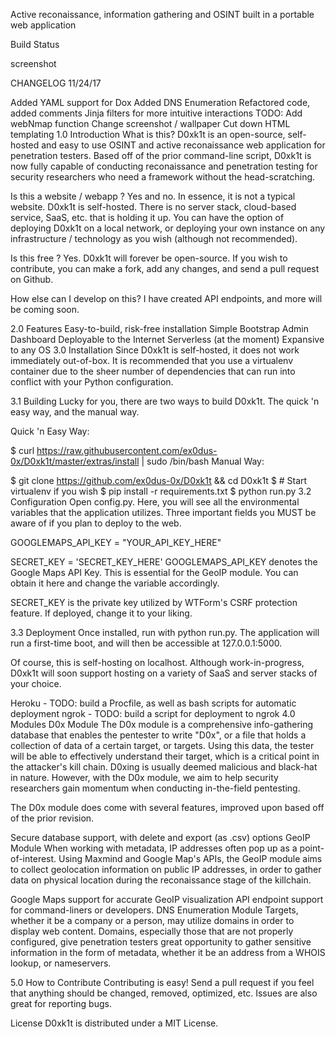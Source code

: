 Active reconaissance, information gathering and OSINT built in a portable web application

Build Status

screenshot

CHANGELOG
11/24/17

Added YAML support for Dox
Added DNS Enumeration
Refactored code, added comments
Jinja filters for more intuitive interactions
TODO:
Add webNmap function
Change screenshot / wallpaper
Cut down HTML templating
1.0 Introduction
What is this?
D0xk1t is an open-source, self-hosted and easy to use OSINT and active reconaissance web application for penetration testers. Based off of the prior command-line script, D0xk1t is now fully capable of conducting reconaissance and penetration testing for security researchers who need a framework without the head-scratching.

Is this a website / webapp ?
Yes and no. In essence, it is not a typical website. D0xk1t is self-hosted. There is no server stack, cloud-based service, SaaS, etc. that is holding it up. You can have the option of deploying D0xk1t on a local network, or deploying your own instance on any infrastructure / technology as you wish (although not recommended).

Is this free ?
Yes. D0xk1t will forever be open-source. If you wish to contribute, you can make a fork, add any changes, and send a pull request on Github.

How else can I develop on this?
I have created API endpoints, and more will be coming soon.

2.0 Features
Easy-to-build, risk-free installation
Simple Bootstrap Admin Dashboard
Deployable to the Internet
Serverless (at the moment)
Expansive to any OS
3.0 Installation
Since D0xk1t is self-hosted, it does not work immediately out-of-box. It is recommended that you use a virtualenv container due to the sheer number of dependencies that can run into conflict with your Python configuration.

3.1 Building
Lucky for you, there are two ways to build D0xk1t. The quick 'n easy way, and the manual way.

Quick 'n Easy Way:

 $ curl https://raw.githubusercontent.com/ex0dus-0x/D0xk1t/master/extras/install | sudo /bin/bash 
Manual Way:

$ git clone https://github.com/ex0dus-0x/D0xk1t && cd D0xk1t
$ # Start virtualenv if you wish
$ pip install -r requirements.txt
$ python run.py
3.2 Configuration
Open config.py. Here, you will see all the environmental variables that the application utilizes. Three important fields you MUST be aware of if you plan to deploy to the web.

GOOGLEMAPS_API_KEY = "YOUR_API_KEY_HERE"

SECRET_KEY = 'SECRET_KEY_HERE'
GOOGLEMAPS_API_KEY denotes the Google Maps API Key. This is essential for the GeoIP module. You can obtain it here and change the variable accordingly.

SECRET_KEY is the private key utilized by WTForm's CSRF protection feature. If deployed, change it to your liking.

3.3 Deployment
Once installed, run with python run.py. The application will run a first-time boot, and will then be accessible at 127.0.0.1:5000.

Of course, this is self-hosting on localhost. Although work-in-progress, D0xk1t will soon support hosting on a variety of SaaS and server stacks of your choice.

Heroku - TODO: build a Procfile, as well as bash scripts for automatic deployment
ngrok - TODO: build a script for deployment to ngrok
4.0 Modules
D0x Module
The D0x module is a comprehensive info-gathering database that enables the pentester to write "D0x", or a file that holds a collection of data of a certain target, or targets. Using this data, the tester will be able to effectively understand their target, which is a critical point in the attacker's kill chain. D0xing is usually deemed malicious and black-hat in nature. However, with the D0x module, we aim to help security researchers gain momentum when conducting in-the-field pentesting.

The D0x module does come with several features, improved upon based off of the prior revision.

Secure database support, with delete and export (as .csv) options
GeoIP Module
When working with metadata, IP addresses often pop up as a point-of-interest. Using Maxmind and Google Map's APIs, the GeoIP module aims to collect geolocation information on public IP addresses, in order to gather data on physical location during the reconaissance stage of the killchain.

Google Maps support for accurate GeoIP visualization
API endpoint support for command-liners or developers.
DNS Enumeration Module
Targets, whether it be a company or a person, may utilize domains in order to display web content. Domains, especially those that are not properly configured, give penetration testers great opportunity to gather sensitive information in the form of metadata, whether it be an address from a WHOIS lookup, or nameservers.

5.0 How to Contribute
Contributing is easy! Send a pull request if you feel that anything should be changed, removed, optimized, etc. Issues are also great for reporting bugs.

License
D0xk1t is distributed under a MIT License.

